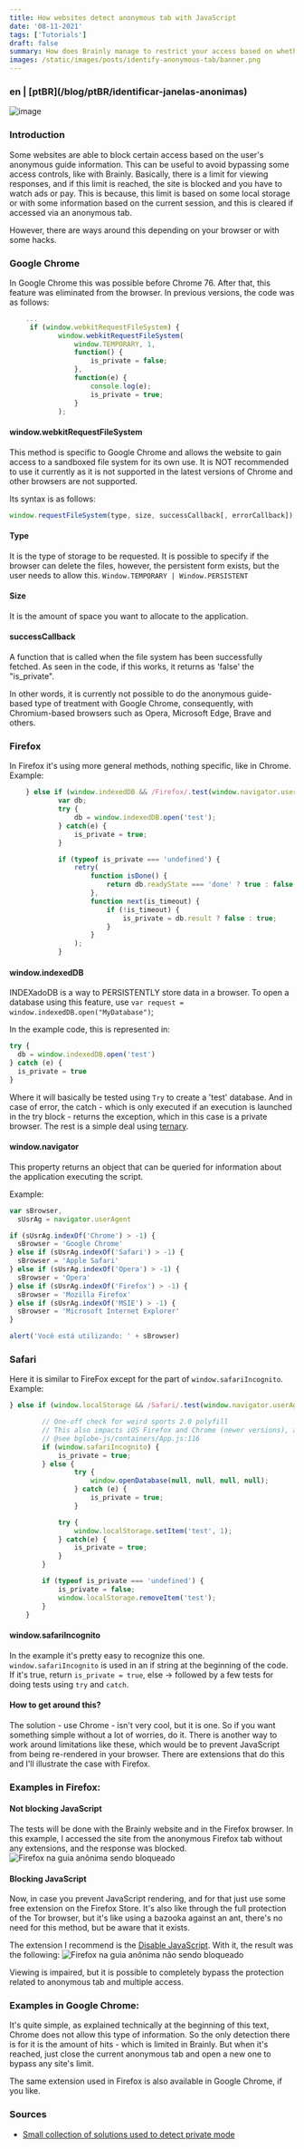 ```yaml
---
title: How websites detect anonymous tab with JavaScript
date: '08-11-2021'
tags: ['Tutorials']
draft: false
summary: How does Brainly manage to restrict your access based on whether your tab is anonymous or not?
images: /static/images/posts/identify-anonymous-tab/banner.png
---
```


<h3>en | [ptBR](/blog/ptBR/identificar-janelas-anonimas)</h3>

![image](/static/images/posts/identify-anonymous-tab/banner.png)
### Introduction

Some websites are able to block certain access based on the user's anonymous guide information. This can be useful to avoid bypassing some access controls, like with Brainly. Basically, there is a limit for viewing responses, and if this limit is reached, the site is blocked and you have to watch ads or pay. This is because, this limit is based on some local storage or with some information based on the current session, and this is cleared if accessed via an anonymous tab.

However, there are ways around this depending on your browser or with some hacks.

### Google Chrome

In Google Chrome this was possible before Chrome 76. After that, this feature was eliminated from the browser. In previous versions, the code was as follows:

```javascript
    ...
     if (window.webkitRequestFileSystem) {
	        window.webkitRequestFileSystem(
	            window.TEMPORARY, 1,
	            function() {
	                is_private = false;
	            },
	            function(e) {
	                console.log(e);
	                is_private = true;
	            }
	        );
```

#### window.webkitRequestFileSystem

This method is specific to Google Chrome and allows the website to gain access to a sandboxed file system for its own use. It is NOT recommended to use it currently as it is not supported in the latest versions of Chrome and other browsers are not supported.

Its syntax is as follows:

```javascript
window.requestFileSystem(type, size, successCallback[, errorCallback]);
```

#### Type

It is the type of storage to be requested. It is possible to specify if the browser can delete the files, however, the persistent form exists, but the user needs to allow this. `Window.TEMPORARY | Window.PERSISTENT`

#### Size

It is the amount of space you want to allocate to the application.

#### successCallback

A function that is called when the file system has been successfully fetched. As seen in the code, if this works, it returns as 'false' the "is_private".

In other words, it is currently not possible to do the anonymous guide-based type of treatment with Google Chrome, consequently, with Chromium-based browsers such as Opera, Microsoft Edge, Brave and others.

### Firefox

In Firefox it's using more general methods, nothing specific, like in Chrome. Example:

```javascript
	} else if (window.indexedDB && /Firefox/.test(window.navigator.userAgent)) {
	        var db;
	        try {
	            db = window.indexedDB.open('test');
	        } catch(e) {
	            is_private = true;
	        }

	        if (typeof is_private === 'undefined') {
	            retry(
	                function isDone() {
	                    return db.readyState === 'done' ? true : false;
	                },
	                function next(is_timeout) {
	                    if (!is_timeout) {
	                        is_private = db.result ? false : true;
	                    }
	                }
	            );
	        }
```

#### window.indexedDB

INDEXadoDB is a way to PERSISTENTLY store data in a browser. To open a database using this feature, use `var request = window.indexedDB.open("MyDatabase")`;

In the example code, this is represented in:

```javascript
try {
  db = window.indexedDB.open('test')
} catch (e) {
  is_private = true
}
```

Where it will basically be tested using `Try` to create a 'test' database. And in case of error, the catch - which is only executed if an execution is launched in the try block - returns the exception, which in this case is a private browser. The rest is a simple deal using [ternary](https://developer.mozilla.org/en-US/docs/Web/JavaScript/Reference/Operators/Conditional_Operator).

#### window.navigator

This property returns an object that can be queried for information about the application executing the script.

Example:

```javascript
var sBrowser,
  sUsrAg = navigator.userAgent

if (sUsrAg.indexOf('Chrome') > -1) {
  sBrowser = 'Google Chrome'
} else if (sUsrAg.indexOf('Safari') > -1) {
  sBrowser = 'Apple Safari'
} else if (sUsrAg.indexOf('Opera') > -1) {
  sBrowser = 'Opera'
} else if (sUsrAg.indexOf('Firefox') > -1) {
  sBrowser = 'Mozilla Firefox'
} else if (sUsrAg.indexOf('MSIE') > -1) {
  sBrowser = 'Microsoft Internet Explorer'
}

alert('Você está utilizando: ' + sBrowser)
```

### Safari

Here it is similar to FireFox except for the part of `window.safariIncognito`. Example:

```javascript
} else if (window.localStorage && /Safari/.test(window.navigator.userAgent)) {

	    // One-off check for weird sports 2.0 polyfill
		// This also impacts iOS Firefox and Chrome (newer versions), apparently
	    // @see bglobe-js/containers/App.js:116
	    if (window.safariIncognito) {
	        is_private = true;
	    } else {
				try {
					window.openDatabase(null, null, null, null);
				} catch (e) {
					is_private = true;
				}

	        try {
		        window.localStorage.setItem('test', 1);
		    } catch(e) {
		        is_private = true;
		    }
	    }

	    if (typeof is_private === 'undefined') {
	        is_private = false;
	        window.localStorage.removeItem('test');
	    }
	}
```

#### window.safariIncognito

In the example it's pretty easy to recognize this one. `window.safariIncognito` is used in an if string at the beginning of the code. If it's true, return `is_private = true`, else -> followed by a few tests for doing tests using `try` and `catch`.

#### How to get around this?

The solution - use Chrome - isn't very cool, but it is one. So if you want something simple without a lot of worries, do it. There is another way to work around limitations like these, which would be to prevent JavaScript from being re-rendered in your browser. There are extensions that do this and I'll illustrate the case with Firefox.

### Examples in Firefox:

#### Not blocking JavaScript

The tests will be done with the Brainly website and in the Firefox browser.
In this example, I accessed the site from the anonymous Firefox tab without any extensions, and the response was blocked.
![Firefox na guia anônima sendo bloqueado](/static/images/posts/identify-anonymous-tab/anonFirefoxAllow.png)

#### Blocking JavaScript

Now, in case you prevent JavaScript rendering, and for that just use some free extension on the Firefox Store. It's also like through the full protection of the Tor browser, but it's like using a bazooka against an ant, there's no need for this method, but be aware that it exists.

The extension I recommend is the [Disable JavaScript](https://github.com/dpacassi/disable-javascript#supported-browsers). With it, the result was the following:
![Firefox na guia anônima não sendo bloqueado](/static/images/posts/identify-anonymous-tab/anonFirefoxAllow.png)

Viewing is impaired, but it is possible to completely bypass the protection related to anonymous tab and multiple access.

### Examples in Google Chrome:

It's quite simple, as explained technically at the beginning of this text, Chrome does not allow this type of information. So the only detection there is for it is the amount of hits - which is limited in Brainly. But when it's reached, just close the current anonymous tab and open a new one to bypass any site's limit.

The same extension used in Firefox is also available in Google Chrome, if you like.

### Sources

- [Small collection of solutions used to detect private mode](https://gist.github.com/kdzwinel/783df9b129ae5c8443dd96c0d4ed9723)
